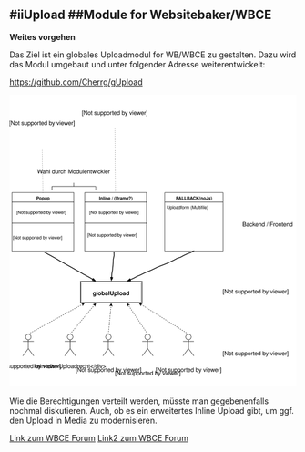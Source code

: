 #**iiUpload**
##Module for Websitebaker/WBCE
---

**Weites vorgehen** 

Das Ziel ist ein globales Uploadmodul for WB/WBCE zu gestalten.
Dazu wird das Modul umgebaut und unter folgender Adresse weiterentwickelt:

https://github.com/Cherrg/gUpload

![Preview Image 1](https://raw.githubusercontent.com/Cherrg/iiUpload/master/images/globalupload_idee.svg "Preview Image 1")

Wie die Berechtigungen verteilt werden, müsste man gegebenenfalls nochmal diskutieren.
Auch, ob es ein erweitertes Inline Upload gibt, um ggf. den Upload in Media zu modernisieren.

[Link zum WBCE Forum](https://forum.wbce.org/viewtopic.php?pid=7934)
[Link2 zum WBCE Forum](https://forum.wbce.org/viewtopic.php?id=849)
